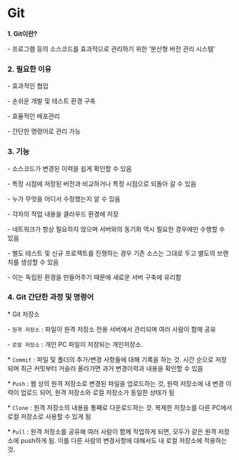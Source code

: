 # Git



**1. Git이란?**

\- 프로그램 등의 소스코드를 효과적으로 관리하기 위한 ‘분산형 버전 관리 시스템’

 

### **2. 필요한 이유**

\- 효과적인 협업

\- 손쉬운 개발 및 테스트 환경 구축

\- 효율적인 배포관리

\- 간단한 명령어로 관리 가능

 

### **3. 기능**

\- 소스코드가 변경된 이력을 쉽게 확인할 수 있음

\- 특정 시점에 저장된 버전과 비교하거나 특정 시점으로 되돌아 갈 수 있음

\- 누가 무엇을 어디서 수정했는지 알 수 있음

  \- 각자의 작업 내용을 클라우드 환경에 저장

\- 네트워크가 항상 필요하지 않으며 서버와의 동기화 역시 필요한 경우에만 수행할 수 있음

\- 별도 테스트 및 신규 프로젝트를 진행하는 경우 기존 소스는 그대로 두고 별도의 브랜치를 생성할 수 있음

\- 이는 독립된 환경을 만들어주기 때문에 새로운 서버 구축에 유리함

 

### **4. Git 간단한 과정 및 명령어**

 \* Git 저장소

\- `원격 저장소` : 파일이 원격 저장소 전용 서버에서 관리되며 여러 사람이 함께 공유

\- `로컬 저장소` : 개인 PC 파일이 저장되는 개인저장소.

\* `Commit` : 파일 및 폴더의 추가/변경 사항들에 대해 기록을 하는 것. 시간 순으로 저장되며 최근 커밋부터 거슬러 올라가면 과거 변경이력과 내용을 확인할 수 있음

\* `Push` : 웹 상의 원격 저장소로 변경된 파일을 업로드하는 것, 원력 저장소에 내 변경 이력이 업로드 되어, 원격 저장소와 로컬 저장소가 동일한 상태가 됨

\* `Clone` : 원격 저장소의 내용을 통째로 다운로드하는 것. 복제한 저장소를 다른 PC에서 로컬 저장소로 사용할 수 있게 됨

\* `Pull` : 원격 저장소를 공유해 여러 사람이 함께 작업하게 되면, 모두가 같은 원격 저장소에 push하게 됨. 이를 다른 사람의 변경사항에 대해서도 내 로컬 저장소에 적용하는 것.